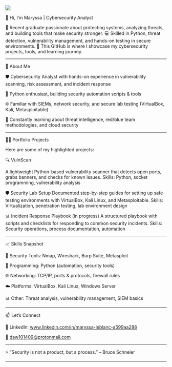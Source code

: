 <a href="https://www.linkedin.com/in/maryssa-leblanc-a599aa288" target="_blank">
  <img src="https://img.shields.io/badge/-LinkedIn-0072b1?&style=for-the-badge&logo=linkedin&logoColor=white" />
</a>


👋 Hi, I’m Maryssa | Cybersecurity Analyst

🔐 Recent graduate passionate about protecting systems, analyzing threats, and building tools that make security stronger.
💻 Skilled in Python, threat detection, vulnerability management, and hands-on testing in secure environments.
📂 This GitHub is where I showcase my cybersecurity projects, tools, and learning journey.

---------------------------------

🚀 About Me

🛡️ Cybersecurity Analyst with hands-on experience in vulnerability scanning, risk assessment, and incident response

🐍 Python enthusiast, building security automation scripts & tools

🌐 Familiar with SIEMs, network security, and secure lab testing (VirtualBox, Kali, Metasploitable)

📖 Constantly learning about threat intelligence, red/blue team methodologies, and cloud security

---------------------------------

🧑‍💻 Portfolio Projects

Here are some of my highlighted projects:

🔍 VulnScan

A lightweight Python-based vulnerability scanner that detects open ports, grabs banners, and checks for known issues.
Skills: Python, socket programming, vulnerability analysis

🛡️ Security Lab Setup
Documented step-by-step guides for setting up safe testing environments with VirtualBox, Kali Linux, and Metasploitable.
Skills: Virtualization, penetration testing, lab environment design

📊 Incident Response Playbook (in progress)
A structured playbook with scripts and checklists for responding to common security incidents.
Skills: Security operations, process documentation, automation

---------------------------------

📈 Skills Snapshot

🔐 Security Tools: Nmap, Wireshark, Burp Suite, Metasploit

🐍 Programming: Python (automation, security tools)

🌐 Networking: TCP/IP, ports & protocols, firewall rules

☁️ Platforms: VirtualBox, Kali Linux, Windows Server

📊 Other: Threat analysis, vulnerability management, SIEM basics

---------------------------------

📫 Let’s Connect

💼 LinkedIn: www.linkedin.com/in/maryssa-leblanc-a599aa288

📧 daw101409@protonmail.com

---------------------------------

⚡ “Security is not a product, but a process.” – Bruce Schneier

---------------------------------
